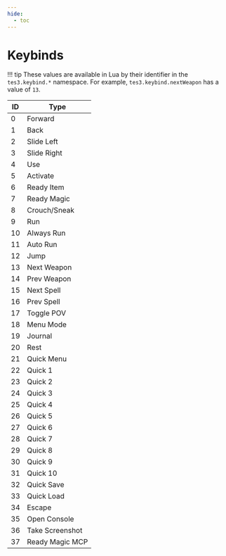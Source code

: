 ```yaml
---
hide:
  - toc
---
```


# Keybinds

!!! tip
	These values are available in Lua by their identifier in the `tes3.keybind.*` namespace. For example, `tes3.keybind.nextWeapon` has a value of `13`.

ID  | Type
--- | -------------
0   | Forward
1   | Back
2   | Slide Left
3   | Slide Right
4   | Use
5   | Activate
6   | Ready Item
7   | Ready Magic
8   | Crouch/Sneak
9   | Run
10  | Always Run
11  | Auto Run
12  | Jump
13  | Next Weapon
14  | Prev Weapon
15  | Next Spell
16  | Prev Spell
17  | Toggle POV
18  | Menu Mode
19  | Journal
20  | Rest
21  | Quick Menu
22  | Quick 1
23  | Quick 2
24  | Quick 3
25  | Quick 4
26  | Quick 5
27  | Quick 6
28  | Quick 7
29  | Quick 8
30  | Quick 9
31  | Quick 10
32  | Quick Save
33  | Quick Load
34  | Escape
35  | Open Console
36  | Take Screenshot
37  | Ready Magic MCP